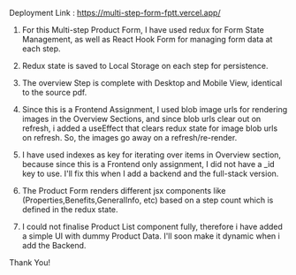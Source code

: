 Deployment Link : https://multi-step-form-fptt.vercel.app/

1. For this Multi-step Product Form, I have used redux for Form State Management, as well as React Hook Form for managing form data at each step.

2. Redux state is saved to Local Storage on each step for persistence.

3. The overview Step is complete with Desktop and Mobile View, identical to the source pdf.

4. Since this is a Frontend Assignment, I used blob image urls for rendering images in the Overview Sections, and since blob urls clear out on refresh, i added a useEffect that clears redux state for image blob urls on refresh. So, the images go away on a refresh/re-render.

5. I have used indexes as key for iterating over items in Overview section, because since this is a Frontend only assignment, I did not have a \_id key to use. I'll fix this when I add a backend and the full-stack version.

6. The Product Form renders different jsx components like (Properties,Benefits,GeneralInfo, etc) based on a step count which is defined in the redux state.

7. I could not finalise Product List component fully, therefore i have added a simple UI with dummy Product Data. I'll soon make it dynamic when i add the Backend.

Thank You!
